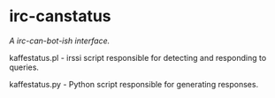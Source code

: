 # irc-canstatus

_A irc-can-bot-ish interface._

kaffestatus.pl - irssi script responsible for detecting and responding to queries.

kaffestatus.py - Python script responsible for generating responses.
